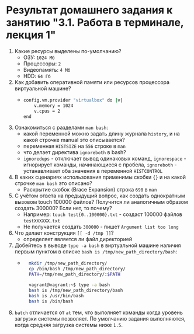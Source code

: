 # Результат домашнего задания к занятию "3.1. Работа в терминале, лекция 1"
1. Какие ресурсы выделены по-умолчанию?  
    * ОЗУ: `1024 Мб`
    * Процессоры: `2`
    * Видеопамять: `4 Мб`
    * HDD: `64 Гб`
1. Как добавить оперативной памяти или ресурсов процессора виртуальной машине?  
    *   ```bash
        config.vm.provider "virtualbox" do |v|  
            v.memory = 1024
            v.cpus = 2
        end
        ```
1. Ознакомиться с разделами `man bash`:
    * какой переменной можно задать длину журнала `history`, и на какой строчке manual это описывается?
    * переменная `HISTSIZE` на `556` строке в `man`
    * что делает директива `ignoreboth` в bash?
    * `ignoredups` - отключает вывод одинаковых команд, `ignorespace` - игнорирует команды, начинающиеся с пробела, `ignoreboth` - устанавливает оба значения в переменной `HISTCONTROL`
1. В каких сценариях использования применимы скобки `{}` и на какой строчке `man bash` это описано?
    * Раскрытие скобок (Brace Expansion) строка `698` в `man`
1. С учётом ответа на предыдущий вопрос, как создать однократным вызовом touch 100000 файлов? Получится ли аналогичным образом создать 300000? Если нет, то почему?
    * Например: `touch test{0..100000}.txt` - создаст 100000 файлов `testXXXXXX.txt`
    * Не получается создать `300000` - пишет `Argument list too long`
1. Что делает конструкция `[[ -d /tmp ]]`?
    * определяет является ли файл директорией
1. Добейтесь в выводе `type -a bash` в виртуальной машине наличия первым пунктом в списке `bash is /tmp/new_path_directory/bash`:
    * ```bash 
        mkdir /tmp/new_path_directory/
        cp /bin/bash /tmp/new_path_directory/
        PATH=/tmp/new_path_directory/:$PATH

        vagrant@vagrant:~$ type -a bash
        bash is /tmp/new_path_directory/bash
        bash is /usr/bin/bash
        bash is /bin/bash
      ```
1. `batch` отличается от `at` тем, что выполняет команды когда уровень загрузки системы позволяет.  По умолчанию задания выполняются, когда средняя загрузка системы ниже `1.5`.

